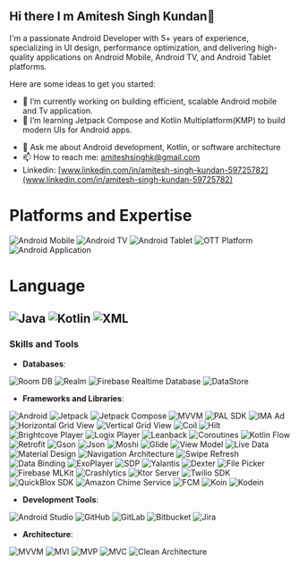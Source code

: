 ## Hi there I m Amitesh Singh Kundan👋
I'm a passionate Android Developer with 5+ years of experience, specializing in UI design, performance optimization, and delivering high-quality applications on Android Mobile, Android TV, and Android Tablet platforms. 
<!--
**amiteshsinghk/amiteshsinghk** is a ✨ _special_ ✨ repository because its `README.md` (this file) appears on your GitHub profile.
-->
Here are some ideas to get you started:

- 🔭 I’m currently working on building efficient, scalable Android mobile and Tv application.
- 🌱 I’m learning Jetpack Compose and Kotlin Multiplatform(KMP) to build modern UIs for Android apps.
<!-- - 👯 I’m looking to collaborate on ... 
- 🤔 I’m looking for help with ... -->
- 💬 Ask me about Android development, Kotlin, or software architecture
- 📫 How to reach me: [amiteshsinghk@gmail.com](amiteshsinghk@gmail.com)
- Linkedin: [www.linkedin.com/in/amitesh-singh-kundan-59725782](www.linkedin.com/in/amitesh-singh-kundan-59725782)
  
# Platforms and Expertise

![Android Mobile](https://img.shields.io/badge/Android%20Mobile-3DDC84?style=for-the-badge&logo=android&logoColor=white)
![Android TV](https://img.shields.io/badge/Android%20TV-FF5733?style=for-the-badge&logo=android&logoColor=white)
![Android Tablet](https://img.shields.io/badge/Android%20Tablet-FFC300?style=for-the-badge&logo=android&logoColor=white)
![OTT Platform](https://img.shields.io/badge/OTT%20Platform-FF4500?style=for-the-badge)
![Android Application](https://img.shields.io/badge/Android%20Application-1E90FF?style=for-the-badge&logo=android&logoColor=white)

# Language

![Java](https://img.shields.io/badge/Java-ED8B00?style=for-the-badge&logo=java&logoColor=white)
![Kotlin](https://img.shields.io/badge/Kotlin-0095D5?style=for-the-badge&logo=kotlin&logoColor=white)
![XML](https://img.shields.io/badge/XML-FF6600?style=for-the-badge)
---

### Skills and Tools

- **Databases**:

![Room DB](https://img.shields.io/badge/Room%20DB-005F5F?style=for-the-badge&logo=android&logoColor=white)
![Realm](https://img.shields.io/badge/Realm-1E50FF?style=for-the-badge&logo=realm&logoColor=white)
![Firebase Realtime Database](https://img.shields.io/badge/Firebase%20Realtime%20Database-FFCA28?style=for-the-badge&logo=firebase&logoColor=black)
![DataStore](https://img.shields.io/badge/DataStore-03A9F4?style=for-the-badge&logo=kotlin&logoColor=white)

- **Frameworks and Libraries**:

![Android](https://img.shields.io/badge/Android-3DDC84?style=for-the-badge&logo=android&logoColor=white)
![Jetpack](https://img.shields.io/badge/Jetpack-4285F4?style=for-the-badge)
![Jetpack Compose](https://img.shields.io/badge/Jetpack%20Compose-4285F4?style=for-the-badge&logo=jetpackcompose&logoColor=white)
![MVVM](https://img.shields.io/badge/MVVM-FFA000?style=for-the-badge)
![PAL SDK](https://img.shields.io/badge/PAL%20SDK-9C27B0?style=for-the-badge)
![IMA Ad](https://img.shields.io/badge/IMA%20Ad-FF6F00?style=for-the-badge)
![Horizontal Grid View](https://img.shields.io/badge/Horizontal%20Grid%20View-FF9800?style=for-the-badge)
![Vertical Grid View](https://img.shields.io/badge/Vertical%20Grid%20View-FFC107?style=for-the-badge)
![Coil](https://img.shields.io/badge/Coil-6200EE?style=for-the-badge)
![Hilt](https://img.shields.io/badge/Hilt-00C853?style=for-the-badge)
![Brightcove Player](https://img.shields.io/badge/Brightcove%20Player-1C1E24?style=for-the-badge)
![Logix Player](https://img.shields.io/badge/Logix%20Player-3949AB?style=for-the-badge)
![Leanback](https://img.shields.io/badge/Leanback-3DDC84?style=for-the-badge)
![Coroutines](https://img.shields.io/badge/Coroutines-FFCA28?style=for-the-badge)
![Kotlin Flow](https://img.shields.io/badge/Kotlin%20Flow-1E88E5?style=for-the-badge)
![Retrofit](https://img.shields.io/badge/Retrofit-009688?style=for-the-badge)
![Gson](https://img.shields.io/badge/Gson-4285F4?style=for-the-badge)
![Json](https://img.shields.io/badge/Json-FFCA28?style=for-the-badge)
![Moshi](https://img.shields.io/badge/Moshi-00ACC1?style=for-the-badge)
![Glide](https://img.shields.io/badge/Glide-00BCD4?style=for-the-badge)
![View Model](https://img.shields.io/badge/View%20Model-6200EA?style=for-the-badge)
![Live Data](https://img.shields.io/badge/Live%20Data-42A5F5?style=for-the-badge)
![Material Design](https://img.shields.io/badge/Material%20Design-757575?style=for-the-badge)
![Navigation Architecture](https://img.shields.io/badge/Navigation%20Architecture-4CAF50?style=for-the-badge)
![Swipe Refresh](https://img.shields.io/badge/Swipe%20Refresh-FFC107?style=for-the-badge)
![Data Binding](https://img.shields.io/badge/Data%20Binding-42A5F5?style=for-the-badge)
![ExoPlayer](https://img.shields.io/badge/ExoPlayer-1C1E24?style=for-the-badge)
![SDP](https://img.shields.io/badge/SDP-9C27B0?style=for-the-badge)
![Yalantis](https://img.shields.io/badge/Yalantis%20for%20Crop-FF5722?style=for-the-badge)
![Dexter](https://img.shields.io/badge/Dexter-3949AB?style=for-the-badge)
![File Picker](https://img.shields.io/badge/File%20Picker-9E9E9E?style=for-the-badge)
![Firebase MLKit](https://img.shields.io/badge/Firebase%20MLKit-FFCA28?style=for-the-badge)
![Crashlytics](https://img.shields.io/badge/Crashlytics-4285F4?style=for-the-badge)
![Ktor Server](https://img.shields.io/badge/Ktor%20Server-1E88E5?style=for-the-badge)
![Twilio SDK](https://img.shields.io/badge/Twilio%20SDK-F22F46?style=for-the-badge)
![QuickBlox SDK](https://img.shields.io/badge/QuickBlox%20SDK-5D4037?style=for-the-badge)
![Amazon Chime Service](https://img.shields.io/badge/Amazon%20Chime-FF9900?style=for-the-badge)
![FCM](https://img.shields.io/badge/FCM-FFCA28?style=for-the-badge)
![Koin](https://img.shields.io/badge/Koin-6200EA?style=for-the-badge)
![Kodein](https://img.shields.io/badge/Kodein-3DDC84?style=for-the-badge)

- **Development Tools**:

![Android Studio](https://img.shields.io/badge/Android%20Studio-3DDC84?style=for-the-badge&logo=androidstudio&logoColor=white)
![GitHub](https://img.shields.io/badge/GitHub-181717?style=for-the-badge&logo=github&logoColor=white)
![GitLab](https://img.shields.io/badge/GitLab-FC6D26?style=for-the-badge&logo=gitlab&logoColor=white)
![Bitbucket](https://img.shields.io/badge/Bitbucket-0052CC?style=for-the-badge&logo=bitbucket&logoColor=white)
![Jira](https://img.shields.io/badge/Jira-0052CC?style=for-the-badge&logo=jira&logoColor=white)

- **Architecture**: 

![MVVM](https://img.shields.io/badge/MVVM-4CAF50?style=for-the-badge)
![MVI](https://img.shields.io/badge/MVI-FF9800?style=for-the-badge)
![MVP](https://img.shields.io/badge/MVP-2196F3?style=for-the-badge)
![MVC](https://img.shields.io/badge/MVC-9C27B0?style=for-the-badge)
![Clean Architecture](https://img.shields.io/badge/Clean%20Architecture-0052CC?style=for-the-badge&logo=Clean%20Architecture&logoColor=white)








